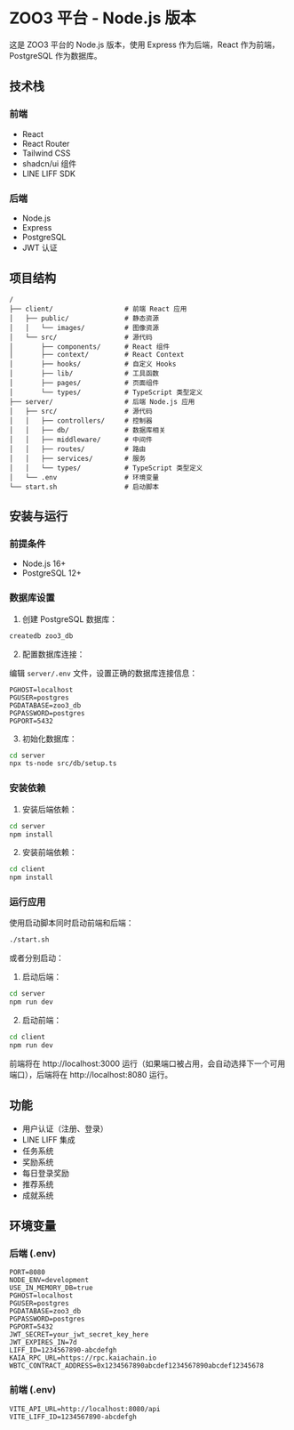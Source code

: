 # ZOO3 平台 - Node.js 版本

这是 ZOO3 平台的 Node.js 版本，使用 Express 作为后端，React 作为前端，PostgreSQL 作为数据库。

## 技术栈

### 前端
- React
- React Router
- Tailwind CSS
- shadcn/ui 组件
- LINE LIFF SDK

### 后端
- Node.js
- Express
- PostgreSQL
- JWT 认证

## 项目结构

```
/
├── client/                  # 前端 React 应用
│   ├── public/              # 静态资源
│   │   └── images/          # 图像资源
│   └── src/                 # 源代码
│       ├── components/      # React 组件
│       ├── context/         # React Context
│       ├── hooks/           # 自定义 Hooks
│       ├── lib/             # 工具函数
│       ├── pages/           # 页面组件
│       └── types/           # TypeScript 类型定义
├── server/                  # 后端 Node.js 应用
│   ├── src/                 # 源代码
│   │   ├── controllers/     # 控制器
│   │   ├── db/              # 数据库相关
│   │   ├── middleware/      # 中间件
│   │   ├── routes/          # 路由
│   │   ├── services/        # 服务
│   │   └── types/           # TypeScript 类型定义
│   └── .env                 # 环境变量
└── start.sh                 # 启动脚本
```

## 安装与运行

### 前提条件

- Node.js 16+
- PostgreSQL 12+

### 数据库设置

1. 创建 PostgreSQL 数据库：

```bash
createdb zoo3_db
```

2. 配置数据库连接：

编辑 `server/.env` 文件，设置正确的数据库连接信息：

```
PGHOST=localhost
PGUSER=postgres
PGDATABASE=zoo3_db
PGPASSWORD=postgres
PGPORT=5432
```

3. 初始化数据库：

```bash
cd server
npx ts-node src/db/setup.ts
```

### 安装依赖

1. 安装后端依赖：

```bash
cd server
npm install
```

2. 安装前端依赖：

```bash
cd client
npm install
```

### 运行应用

使用启动脚本同时启动前端和后端：

```bash
./start.sh
```

或者分别启动：

1. 启动后端：

```bash
cd server
npm run dev
```

2. 启动前端：

```bash
cd client
npm run dev
```

前端将在 http://localhost:3000 运行（如果端口被占用，会自动选择下一个可用端口），后端将在 http://localhost:8080 运行。

## 功能

- 用户认证（注册、登录）
- LINE LIFF 集成
- 任务系统
- 奖励系统
- 每日登录奖励
- 推荐系统
- 成就系统

## 环境变量

### 后端 (.env)

```
PORT=8080
NODE_ENV=development
USE_IN_MEMORY_DB=true
PGHOST=localhost
PGUSER=postgres
PGDATABASE=zoo3_db
PGPASSWORD=postgres
PGPORT=5432
JWT_SECRET=your_jwt_secret_key_here
JWT_EXPIRES_IN=7d
LIFF_ID=1234567890-abcdefgh
KAIA_RPC_URL=https://rpc.kaiachain.io
WBTC_CONTRACT_ADDRESS=0x1234567890abcdef1234567890abcdef12345678
```

### 前端 (.env)

```
VITE_API_URL=http://localhost:8080/api
VITE_LIFF_ID=1234567890-abcdefgh
```
